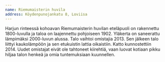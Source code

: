 ```yaml
---
name: Riemumaisterin huvila
address: Köydenpunojankatu 8, Loviisa
---
```

Harjun rinteessä kohoavan Riemumaisterin huvilan eteläpuoli on rakennettu 1800-luvulla ja taloa on laajennettu pohjoiseen 1902. Yläkerta on saneerattu lämpimäksi 2000-luvun alussa. Talo vaihtoi omistajia 2013. Sen jälkeen talo liittyi kaukolämpöön ja sen etukuistin lattia oikaistiin. Katto kunnostettiin 2014. Uudet omistajat eivät ole tahtoneet kiirehtiä, vaan luovat kotiaan pikku hiljaa talon henkeä ja omia tuntemuksiaan kuunnellen.  
